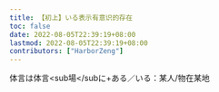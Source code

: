 ```yaml
---
title: 【初上】いる表示有意识的存在
toc: false
date: 2022-08-05T22:39:19+08:00
lastmod: 2022-08-05T22:39:19+08:00
contributors: ["HarborZeng"]
---
```


体言は体言<sub場</subに+ある／いる：某人/物在某地


